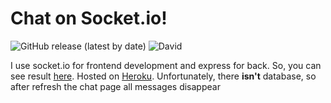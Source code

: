 # Chat on Socket.io!
 
![GitHub release (latest by date)](https://img.shields.io/github/v/release/mezgoodle/chat-js)
![David](https://img.shields.io/david/mezgoodle/chat-js)

I use socket.io for frontend development and express for back. So, you can see result [here](https://chat-js-mezgoodle.herokuapp.com/). Hosted on [Heroku](https://www.heroku.com/). Unfortunately, there **isn't** database, so after refresh the chat page all messages disappear
